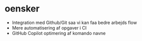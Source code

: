 # oensker

* Integration med Github/Git saa vi kan faa bedre arbejds flow 
* Mere automatisering af opgaver i CI 
* GitHub Copilot optimering af komando navne
